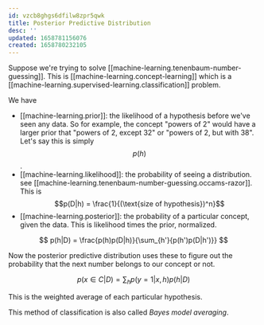 ```yaml
---
id: vzcb8ghgs6dfilw8zpr5qwk
title: Posterior Predictive Distribution
desc: ''
updated: 1658781156076
created: 1658780232105
---
```


Suppose we're trying to solve [[machine-learning.tenenbaum-number-guessing]]. This is [[machine-learning.concept-learning]] which is a [[machine-learning.supervised-learning.classification]] problem.

We have
* [[machine-learning.prior]]: the likelihood of a hypothesis before we've seen any data. So for example, the concept "powers of 2" would have a larger prior that "powers of 2, except 32" or "powers of 2, but with 38". Let's say this is simply $$p(h)$$.
* [[machine-learning.likelihood]]: the probability of seeing a distribution. see [[machine-learning.tenenbaum-number-guessing.occams-razor]]. This is $$p(D|h) = \frac{1}{(\text{size of hypothesis})^n}$$
* [[machine-learning.posterior]]: the probability of a particular concept, given the data. This is likelihood times the prior, normalized.

$$
p(h|D) = \frac{p(h)p(D|h)}{\sum_{h'}{p(h')p(D|h')}}
$$

Now the posterior predictive distribution uses these to figure out the probability that the next number belongs to our concept or not.

$$
p(x \in C|D) = \sum_hp(y=1|x, h)p(h|D)
$$

This is the weighted average of each particular hypothesis.


This method of classification is also called *Bayes model averaging*.
